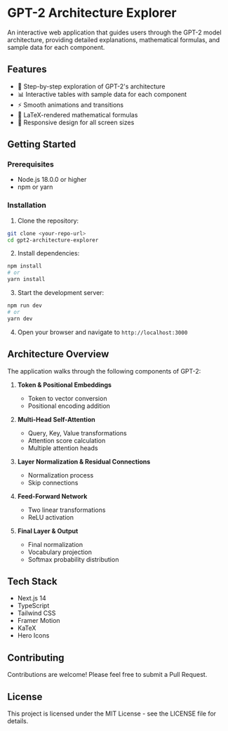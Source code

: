 # GPT-2 Architecture Explorer

An interactive web application that guides users through the GPT-2 model architecture, providing detailed explanations, mathematical formulas, and sample data for each component.

## Features

- 🎯 Step-by-step exploration of GPT-2's architecture
- 📊 Interactive tables with sample data for each component
- ⚡ Smooth animations and transitions
- 📐 LaTeX-rendered mathematical formulas
- 📱 Responsive design for all screen sizes

## Getting Started

### Prerequisites

- Node.js 18.0.0 or higher
- npm or yarn

### Installation

1. Clone the repository:
```bash
git clone <your-repo-url>
cd gpt2-architecture-explorer
```

2. Install dependencies:
```bash
npm install
# or
yarn install
```

3. Start the development server:
```bash
npm run dev
# or
yarn dev
```

4. Open your browser and navigate to `http://localhost:3000`

## Architecture Overview

The application walks through the following components of GPT-2:

1. **Token & Positional Embeddings**
   - Token to vector conversion
   - Positional encoding addition

2. **Multi-Head Self-Attention**
   - Query, Key, Value transformations
   - Attention score calculation
   - Multiple attention heads

3. **Layer Normalization & Residual Connections**
   - Normalization process
   - Skip connections

4. **Feed-Forward Network**
   - Two linear transformations
   - ReLU activation

5. **Final Layer & Output**
   - Final normalization
   - Vocabulary projection
   - Softmax probability distribution

## Tech Stack

- Next.js 14
- TypeScript
- Tailwind CSS
- Framer Motion
- KaTeX
- Hero Icons

## Contributing

Contributions are welcome! Please feel free to submit a Pull Request.

## License

This project is licensed under the MIT License - see the LICENSE file for details.